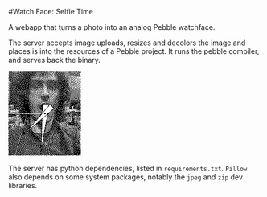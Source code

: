 #Watch Face: Selfie Time

A webapp that turns a photo into an analog Pebble watchface.

The server accepts image uploads, resizes and decolors the image and places is into the resources of a Pebble project. It runs the pebble compiler, and serves back the binary.

![](https://raw.githubusercontent.com/revan/watchface/master/screenshot.png)

The server has python dependencies, listed in `requirements.txt`. `Pillow` also depends on some system packages, notably the `jpeg` and `zip` dev libraries.
